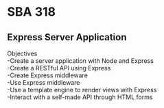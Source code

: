 <h1>SBA 318</h1>
<h2>Express Server Application</h2>

Objectives<br>
-Create a server application with Node and Express<br>
-Create a RESTful API using Express<br>
-Create Express middleware<br>
-Use Express middleware<br>
-Use a template engine to render views with Express<br>
-Interact with a self-made API through HTML forms<br>